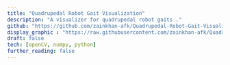 ```yaml
---
title: "Quadrupedal Robot Gait Visualization"
description: "A visualizer for quadrupedal robot gaits ."
github: "https://github.com/zainkhan-afk/Quadrupedal-Robot-Gait-Visualization"
display_graphic : "https://raw.githubusercontent.com/zainkhan-afk/Quadrupedal-Robot-Gait-Visualization/refs/heads/main/media/gait_trot_medium.gif"
draft: false
tech: [openCV, numpy, python]
further_reading: false
---
```



